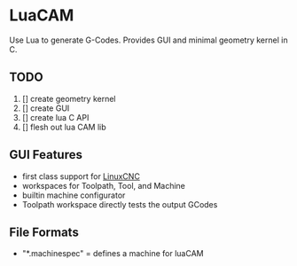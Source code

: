 
# LuaCAM
Use Lua to generate G-Codes.
Provides GUI and minimal geometry kernel in C.

## TODO
1. [] create geometry kernel
2. [] create GUI
3. [] create lua C API
4. [] flesh out lua CAM lib


## GUI Features
- first class support for [LinuxCNC](https://linuxcnc.org/docs/html/gcode/)
- workspaces for Toolpath, Tool, and Machine
- builtin machine configurator
- Toolpath workspace directly tests the output GCodes


## File Formats
- "*.machinespec" = defines a machine for luaCAM

